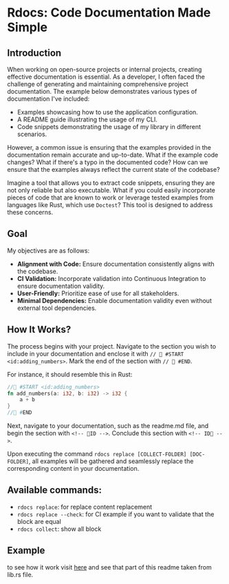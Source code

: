 # Rdocs: Code Documentation Made Simple

<!-- 📖introduction -->
## Introduction
 When working on open-source projects or internal projects, creating
 effective documentation is essential. As a developer, I often faced the
 challenge of generating and maintaining comprehensive project documentation.
 The example below demonstrates various types of documentation I've included:

 - Examples showcasing how to use the application configuration.
 - A README guide illustrating the usage of my CLI.
 - Code snippets demonstrating the usage of my library in different
   scenarios.

 However, a common issue is ensuring that the examples provided in the
 documentation remain accurate and up-to-date. What if the example code
 changes? What if there's a typo in the documented code? How can we ensure
 that the examples always reflect the current state of the codebase?

 Imagine a tool that allows you to extract code snippets, ensuring they are
 not only reliable but also executable. What if you could easily incorporate
 pieces of code that are known to work or leverage tested examples from
 languages like Rust, which use `Doctest`? This tool is designed to address
 these concerns.
<!-- introduction📖 -->

<!-- 📖my-goal -->
## Goal
 My objectives are as follows:

 - **Alignment with Code:** Ensure documentation consistently aligns with the
   codebase.
 - **CI Validation:** Incorporate validation into Continuous Integration to
   ensure documentation validity.
 - **User-Friendly:** Prioritize ease of use for all stakeholders.
 - **Minimal Dependencies:** Enable documentation validity even without
   external tool dependencies.
<!-- my-goal📖 -->


## How It Works?
The process begins with your project. Navigate to the section you wish to include in your documentation and enclose it with `// 📖 #START <id:adding_numbers>`. Mark the end of the section with `// 📖 #END`.

For instance, it should resemble this in Rust:
```rust
//📖 #START <id:adding_numbers>
fn add_numbers(a: i32, b: i32) -> i32 {
    a + b
}
//📖 #END
```

Next, navigate to your documentation, such as the readme.md file, and begin the section with `<!-- 📖ID -->`. Conclude this section with `<!-- ID📖 -->`.

Upon executing the command `rdocs replace [COLLECT-FOLDER] [DOC-FOLDER]`, all examples will be gathered and seamlessly replace the corresponding content in your documentation.

## Available commands:
- `rdocs replace`: for replace content replacement
- `rdocs replace --check`: for CI example if you want to validate that the block are equal
- `rdocs collect`: show all block


## Example
to see how it work visit [here](./rdocs/src/lib.rs) and see that part of this readme taken from lib.rs file. 